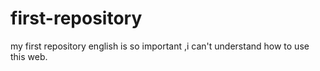 # first-repository
my first repository
english is so important ,i can't understand how to use this web.
